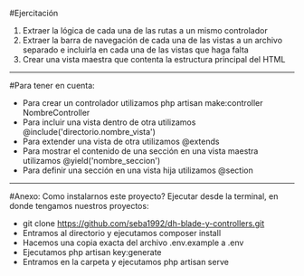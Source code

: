 #Ejercitación
1) Extraer la lógica de cada una de las rutas a un mismo controlador
2) Extraer la barra de navegación de cada una de las vistas a un archivo separado e incluirla en cada una de las vistas que haga falta
3) Crear una vista maestra que contenta la estructura principal del HTML

---------------------------------------------------------------------
#Para tener en cuenta:
- Para crear un controlador utilizamos php artisan make:controller NombreController
- Para incluir una vista dentro de otra utilizamos @include('directorio.nombre_vista')
- Para extender una vista de otra utilizamos @extends
- Para mostrar el contenido de una sección en una vista maestra utilizamos @yield('nombre_seccion')
- Para definir una sección en una vista hija utilizamos @section

---------------------------------------------------------------------
#Anexo: Como instalarnos este proyecto?
Ejecutar desde la terminal, en donde tengamos nuestros proyectos:
- git clone https://github.com/seba1992/dh-blade-y-controllers.git
- Entramos al directorio y ejecutamos composer install
- Hacemos una copia exacta del archivo .env.example a .env
- Ejecutamos php artisan key:generate
- Entramos en la carpeta y ejecutamos php artisan serve
